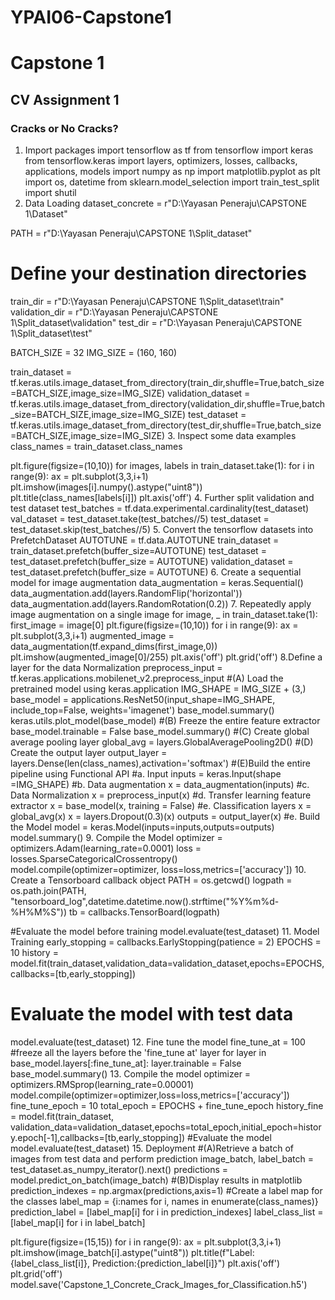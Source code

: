 # YPAI06-Capstone1
# Capstone 1
## CV Assignment 1
### Cracks or No Cracks?
1. Import packages
import tensorflow as tf
from tensorflow import keras
from tensorflow.keras import layers, optimizers, losses, callbacks, applications, models
import numpy as np
import matplotlib.pyplot as plt
import os, datetime
from sklearn.model_selection import train_test_split
import shutil
2. Data Loading
dataset_concrete = r"D:\Yayasan Peneraju\CAPSTONE 1\Dataset"

PATH = r"D:\Yayasan Peneraju\CAPSTONE 1\Split_dataset"

# Define your destination directories
train_dir = r"D:\Yayasan Peneraju\CAPSTONE 1\Split_dataset\train"
validation_dir = r"D:\Yayasan Peneraju\CAPSTONE 1\Split_dataset\validation"
test_dir = r"D:\Yayasan Peneraju\CAPSTONE 1\Split_dataset\test"

BATCH_SIZE = 32
IMG_SIZE = (160, 160)

train_dataset = tf.keras.utils.image_dataset_from_directory(train_dir,shuffle=True,batch_size=BATCH_SIZE,image_size=IMG_SIZE)
validation_dataset = tf.keras.utils.image_dataset_from_directory(validation_dir,shuffle=True,batch_size=BATCH_SIZE,image_size=IMG_SIZE)
test_dataset = tf.keras.utils.image_dataset_from_directory(test_dir,shuffle=True,batch_size=BATCH_SIZE,image_size=IMG_SIZE)
3. Inspect some data examples
class_names = train_dataset.class_names

plt.figure(figsize=(10,10))
for images, labels in train_dataset.take(1):
    for i in range(9):
        ax = plt.subplot(3,3,i+1)
        plt.imshow(images[i].numpy().astype("uint8"))
        plt.title(class_names[labels[i]])
        plt.axis('off')
4. Further split validation and test dataset
test_batches = tf.data.experimental.cardinality(test_dataset)
val_dataset = test_dataset.take(test_batches//5)
test_dataset = test_dataset.skip(test_batches//5)
5. Convert the tensorflow datasets into PrefetchDataset
AUTOTUNE = tf.data.AUTOTUNE
train_dataset = train_dataset.prefetch(buffer_size=AUTOTUNE)
test_dataset = test_dataset.prefetch(buffer_size = AUTOTUNE)
validation_dataset = test_dataset.prefetch(buffer_size = AUTOTUNE)
6. Create a sequential model for image augmentation
data_augmentation = keras.Sequential()
data_augmentation.add(layers.RandomFlip('horizontal'))
data_augmentation.add(layers.RandomRotation(0.2))
7. Repeatedly apply image augmentation on a single image
for image, _ in train_dataset.take(1):
    first_image = image[0]
    plt.figure(figsize=(10,10))
    for i in range(9):
        ax = plt.subplot(3,3,i+1)
        augmented_image = data_augmentation(tf.expand_dims(first_image,0))
        plt.imshow(augmented_image[0]/255)
        plt.axis('off')
        plt.grid('off')
8.Define a layer for the data Normalization
preprocess_input = tf.keras.applications.mobilenet_v2.preprocess_input
#(A) Load the pretrained model using keras.application
IMG_SHAPE = IMG_SIZE + (3,)
base_model = applications.ResNet50(input_shape=IMG_SHAPE, include_top=False, weights='imagenet')
base_model.summary()
keras.utils.plot_model(base_model)
#(B) Freeze the entire feature extractor
base_model.trainable = False
base_model.summary()
#(C) Create global average pooling layer
global_avg = layers.GlobalAveragePooling2D()
#(D) Create the output layer
output_layer = layers.Dense(len(class_names),activation='softmax')
#(E)Build the entire pipeline using Functional API
#a. Input
inputs = keras.Input(shape =IMG_SHAPE)
#b. Data augmentation
x = data_augmentation(inputs)
#c. Data Normalization
x = preprocess_input(x)
#d. Transfer learning feature extractor
x = base_model(x, training = False)
#e. Classification layers
x = global_avg(x)
x = layers.Dropout(0.3)(x)
outputs = output_layer(x)
#e. Build the Model
model = keras.Model(inputs=inputs,outputs=outputs)
model.summary()
9. Compile the Model
optimizer = optimizers.Adam(learning_rate=0.0001)
loss = losses.SparseCategoricalCrossentropy()
model.compile(optimizer=optimizer, loss=loss,metrics=['accuracy'])
10. Create a Tensorboard callback object
PATH = os.getcwd()
logpath = os.path.join(PATH, "tensorboard_log",datetime.datetime.now().strftime("%Y%m%d-%H%M%S"))
tb = callbacks.TensorBoard(logpath)

#Evaluate the model before training
model.evaluate(test_dataset)
11. Model Training
early_stopping = callbacks.EarlyStopping(patience = 2)
EPOCHS = 10
history = model.fit(train_dataset,validation_data=validation_dataset,epochs=EPOCHS,callbacks=[tb,early_stopping])
# Evaluate the model with test data
model.evaluate(test_dataset)
12. Fine tune the model
fine_tune_at = 100
#freeze all the layers before the 'fine_tune at' layer
for layer in base_model.layers[:fine_tune_at]:
    layer.trainable = False
base_model.summary()
13. Compile the model
optimizer = optimizers.RMSprop(learning_rate=0.00001)
model.compile(optimizer=optimizer,loss=loss,metrics=['accuracy'])
fine_tune_epoch = 10
total_epoch = EPOCHS + fine_tune_epoch
history_fine = model.fit(train_dataset, validation_data=validation_dataset,epochs=total_epoch,initial_epoch=history.epoch[-1],callbacks=[tb,early_stopping])
#Evaluate the model
model.evaluate(test_dataset)
15. Deployment
#(A)Retrieve a batch of images from test data and perform prediction
image_batch, label_batch = test_dataset.as_numpy_iterator().next()
predictions = model.predict_on_batch(image_batch)
#(B)Display results in matplotlib
prediction_indexes = np.argmax(predictions,axis=1)
#Create a label map for the classes
label_map = {i:names for i, names in enumerate(class_names)}
prediction_label = [label_map[i] for i in prediction_indexes]
label_class_list = [label_map[i] for i in label_batch]

plt.figure(figsize=(15,15))
for i in range(9):
    ax = plt.subplot(3,3,i+1)
    plt.imshow(image_batch[i].astype("uint8"))
    plt.title(f"Label:{label_class_list[i]}, Prediction:{prediction_label[i]}")
    plt.axis('off')
    plt.grid('off')
model.save('Capstone_1_Concrete_Crack_Images_for_Classification.h5')
